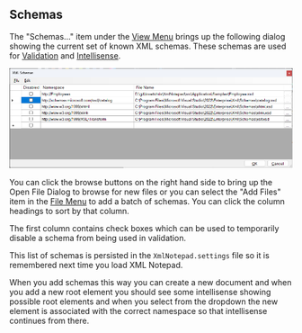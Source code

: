 
## Schemas

The "Schemas..." item under the [View Menu](menus.md) brings up the following dialog showing the current set of known XML schemas. These schemas are used for [Validation](validation.md) and [Intellisense](intellisense.md).

![Find](../assets/images/schemas.png)

You can click the browse buttons on the right hand side to bring up the Open File Dialog to browse for new files or you can select the "Add Files" item in the [File Menu](menus.md) to add a batch of schemas. You can click the column headings to sort by that column.

The first column contains check boxes which can be used to temporarily disable a schema from being used in validation.

This list of schemas is persisted in the `XmlNotepad.settings` file so it is remembered next time you load XML Notepad.

When you add schemas this way you can create a new document and
when you add a new root element you should see some intellisense showing possible root elements and when you select from the dropdown the new element is associated with the correct namespace so that intellisense continues from there.